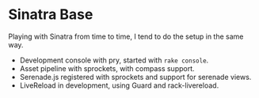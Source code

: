 # Sinatra Base

Playing with Sinatra from time to time, I tend to do the setup in the same way.

- Development console with pry, started with `rake console`.
- Asset pipeline with sprockets, with compass support.
- Serenade.js registered with sprockets and support for serenade views.
- LiveReload in development, using Guard and rack-livereload.
